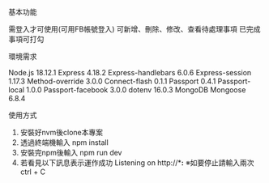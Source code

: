 基本功能

需登入才可使用(可用FB帳號登入)
可新增、刪除、修改、查看待處理事項
已完成事項可打勾


環境需求

Node.js 18.12.1
Express 4.18.2
Express-handlebars 6.0.6
Express-session 1.17.3
Method-override 3.0.0
Connect-flash 0.1.1
Passport 0.4.1
Passport-local 1.0.0
Passport-facebook 3.0.0
dotenv 16.0.3
MongoDB
Mongoose 6.8.4


使用方式

1. 安裝好nvm後clone本專案
2. 透過終端機輸入
npm install
3. 安裝完npm後輸入
npm run dev
4. 若看見以下訊息表示運作成功
Listening on http://*******:******
※如要停止請輸入兩次 ctrl + C